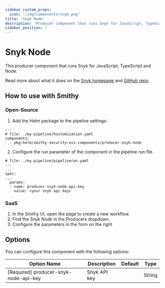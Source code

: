 ```yaml
---
sidebar_custom_props:
  icon: "/img/components/snyk.png"
title: 'Snyk Node'
description: 'Producer component that runs Snyk for JavaScript, TypeScript and Node.'
sidebar_position: 7
---
```


# Snyk Node

This producer component that runs Snyk for JavaScript, TypeScript and Node.

Read more about what it does on the [Snyk homepage](https://snyk.io/)
and [GitHub repo](https://github.com/snyk/snyk-images).

## How to use with Smithy

### Open-Source

1. Add the Helm package to the pipeline settings:

```
---
# file: ./my-pipeline/kustomization.yaml
components:
  - pkg:helm/smithy-security-oss-components/producer-snyk-node
```

2. Configure the run parameter of the component in the pipeline run file.

```
# file: ./my-pipeline/pipelinerun.yaml
---
...
spec:
...
  params:
  - name: producer-snyk-node-api-key
    value: <your snyk api key>
```

### SaaS

1. In the Smithy UI, open the page to create a new workflow.
2. Find the Snyk Node in the Producers dropdown.
3. Configure the parameters in the form on the right

## Options

You can configure this component with the following options:

| Option Name                           | Description  | Default | Type   |
|---------------------------------------|--------------|---------|--------|
| [Required] producer-snyk-node-api-key | Snyk API key |         | String |
